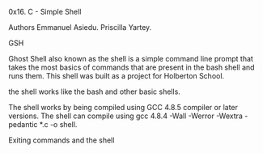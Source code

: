 0x16. C - Simple Shell

Authors
Emmanuel Asiedu.
Priscilla Yartey.

GSH

Ghost Shell also known as the shell is a simple command line prompt that takes the most basics of commands that
are present in the bash shell and runs them. This shell was built as a project for Holberton School.

the shell works like the bash and other basic shells.

The shell works by being compiled using GCC 4.8.5 compiler or later versions. The shell can compile using gcc 4.8.4 -Wall -Werror -Wextra -pedantic *.c -o shell.


Exiting commands and the shell
